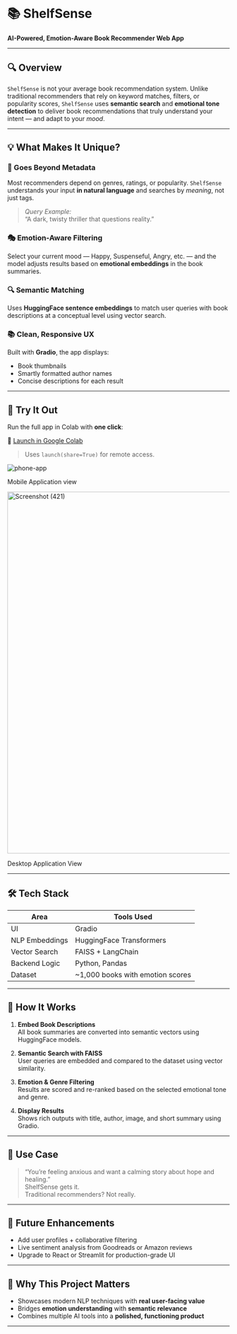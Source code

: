 # 📚 ShelfSense

**AI-Powered, Emotion-Aware Book Recommender Web App**  

---

## 🔍 Overview

`ShelfSense` is not your average book recommendation system. Unlike traditional recommenders that rely on keyword matches, filters, or popularity scores, `ShelfSense` uses **semantic search** and **emotional tone detection** to deliver book recommendations that truly understand your intent — and adapt to your *mood*.

---

## 💡 What Makes It Unique?

### 🧠 Goes Beyond Metadata  
Most recommenders depend on genres, ratings, or popularity. `ShelfSense` understands your input **in natural language** and searches by *meaning*, not just tags.

> _Query Example:_  
> “A dark, twisty thriller that questions reality.”

### 🎭 Emotion-Aware Filtering  
Select your current mood — Happy, Suspenseful, Angry, etc. — and the model adjusts results based on **emotional embeddings** in the book summaries.

### 🔍 Semantic Matching  
Uses **HuggingFace sentence embeddings** to match user queries with book descriptions at a conceptual level using vector search.

### 📚 Clean, Responsive UX  
Built with **Gradio**, the app displays:

- Book thumbnails  
- Smartly formatted author names  
- Concise descriptions for each result

---

## 🚀 Try It Out

Run the full app in Colab with **one click**:
 
🔗 [Launch in Google Colab](https://colab.research.google.com/drive/1AHAL1F7naaSqCJY8GsWPAsN7F96SFDJX)
> Uses `launch(share=True)` for remote access.


![phone-app](https://github.com/user-attachments/assets/62ae20ee-a9f2-4957-beab-0b04ff8e6611)

Mobile Application view

<img width="1860" height="818" alt="Screenshot (421)" src="https://github.com/user-attachments/assets/e2c89233-b8fb-4dc3-bd96-5e2124f0c482" />

Desktop Application View

---

## 🛠️ Tech Stack

| Area           | Tools Used                         |
|----------------|------------------------------------|
| UI             | Gradio                             |
| NLP Embeddings | HuggingFace Transformers           |
| Vector Search  | FAISS + LangChain                  |
| Backend Logic  | Python, Pandas                     |
| Dataset        | ~1,000 books with emotion scores   |

---

## 🧠 How It Works

1. **Embed Book Descriptions**  
   All book summaries are converted into semantic vectors using HuggingFace models.

2. **Semantic Search with FAISS**  
   User queries are embedded and compared to the dataset using vector similarity.

3. **Emotion & Genre Filtering**  
   Results are scored and re-ranked based on the selected emotional tone and genre.

4. **Display Results**  
   Shows rich outputs with title, author, image, and short summary using Gradio.

---

## 🎯 Use Case

> “You’re feeling anxious and want a calming story about hope and healing.”  
> ShelfSense gets it.  
> Traditional recommenders? Not really.

---

## 🔮 Future Enhancements

- Add user profiles + collaborative filtering  
- Live sentiment analysis from Goodreads or Amazon reviews  
- Upgrade to React or Streamlit for production-grade UI  

---

## 🤖 Why This Project Matters

- Showcases modern NLP techniques with **real user-facing value**
- Bridges **emotion understanding** with **semantic relevance**
- Combines multiple AI tools into a **polished, functioning product**

---
